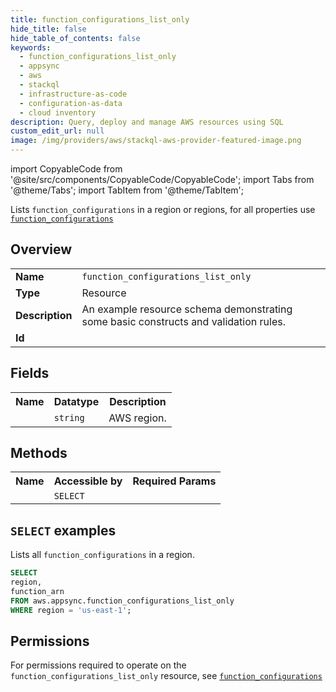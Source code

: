 ```yaml
---
title: function_configurations_list_only
hide_title: false
hide_table_of_contents: false
keywords:
  - function_configurations_list_only
  - appsync
  - aws
  - stackql
  - infrastructure-as-code
  - configuration-as-data
  - cloud inventory
description: Query, deploy and manage AWS resources using SQL
custom_edit_url: null
image: /img/providers/aws/stackql-aws-provider-featured-image.png
---
```


import CopyableCode from '@site/src/components/CopyableCode/CopyableCode';
import Tabs from '@theme/Tabs';
import TabItem from '@theme/TabItem';

Lists <code>function_configurations</code> in a region or regions, for all properties use <a href="/providers/aws/serviceName/function_configurations/"><code>function_configurations</code></a>

## Overview
<table><tbody>
<tr><td><b>Name</b></td><td><code>function_configurations_list_only</code></td></tr>
<tr><td><b>Type</b></td><td>Resource</td></tr>
<tr><td><b>Description</b></td><td>An example resource schema demonstrating some basic constructs and validation rules.</td></tr>
<tr><td><b>Id</b></td><td><CopyableCode code="aws.appsync.function_configurations_list_only" /></td></tr>
</tbody></table>

## Fields
<table><tbody><tr><th>Name</th><th>Datatype</th><th>Description</th></tr><tr><td><CopyableCode code="region" /></td><td><code>string</code></td><td>AWS region.</td></tr>
</tbody></table>

## Methods

<table><tbody>
  <tr>
    <th>Name</th>
    <th>Accessible by</th>
    <th>Required Params</th>
  </tr>
  <tr>
    <td><CopyableCode code="list_resources" /></td>
    <td><code>SELECT</code></td>
    <td><CopyableCode code="region" /></td>
  </tr>
</tbody></table>

## `SELECT` examples
Lists all <code>function_configurations</code> in a region.
```sql
SELECT
region,
function_arn
FROM aws.appsync.function_configurations_list_only
WHERE region = 'us-east-1';
```


## Permissions

For permissions required to operate on the <code>function_configurations_list_only</code> resource, see <a href="/providers/aws/appsync/function_configurations/#permissions"><code>function_configurations</code></a>

